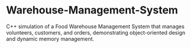 # Warehouse-Management-System
C++ simulation of a Food Warehouse Management System that manages volunteers, customers, and orders, demonstrating object-oriented design and dynamic memory management.
